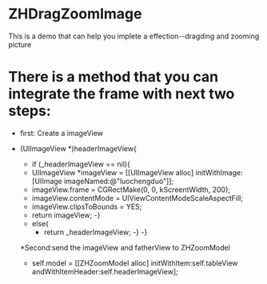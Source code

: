 # ZHDragZoomImage
This is a demo that can help you implete a effection--dragding and zooming picture
# There is a method that you can integrate the frame with next two steps:
   * first: Create a imageView
- (UIImageView *)headerImageView{
   -  if (_headerImageView == nil){
     -    UIImageView *imageView = [[UIImageView alloc] initWithImage:[UIImage imageNamed:@"luochengduo"]];
     -    imageView.frame = CGRectMake(0, 0, kScreentWidth, 200);
     -    imageView.contentMode = UIViewContentModeScaleAspectFill;
     -    imageView.clipsToBounds = YES;
     -    return imageView;
     -}
   - else{
     -    return _headerImageView;
     -}
-}
    
  *Second:send the imageView and fatherView to ZHZoomModel
    - self.model = [[ZHZoomModel alloc] initWithItem:self.tableView andWithItemHeader:self.headerImageView];

